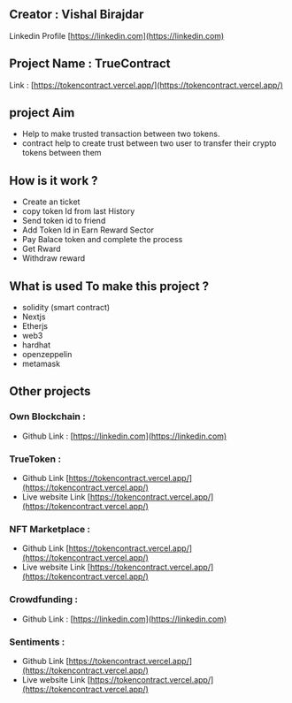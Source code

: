 ## Creator : Vishal Birajdar
Linkedin  Profile [https://linkedin.com](https://linkedin.com)

## Project Name : TrueContract
Link : [https://tokencontract.vercel.app/](https://tokencontract.vercel.app/)

## project Aim

- Help to make trusted transaction between two tokens.
- contract help to create trust between two user to transfer their crypto tokens between them

## How is it work ?
- Create an ticket
- copy token Id from last History
- Send token id to friend
- Add Token Id in Earn Reward Sector
- Pay Balace token and complete the process
- Get Rward
- Withdraw reward  

## What is used To make this project ? 
- solidity (smart contract)
- Nextjs
- Etherjs
- web3
- hardhat
- openzeppelin
- metamask


## Other projects

### Own Blockchain : 
- Github Link : [https://linkedin.com](https://linkedin.com)

### TrueToken : 
- Github Link [https://tokencontract.vercel.app/](https://tokencontract.vercel.app/)
- Live website Link [https://tokencontract.vercel.app/](https://tokencontract.vercel.app/)

### NFT Marketplace :
- Github Link [https://tokencontract.vercel.app/](https://tokencontract.vercel.app/)
- Live website Link [https://tokencontract.vercel.app/](https://tokencontract.vercel.app/)

### Crowdfunding :
- Github Link : [https://linkedin.com](https://linkedin.com)

### Sentiments : 
- Github Link [https://tokencontract.vercel.app/](https://tokencontract.vercel.app/)
- Live website Link [https://tokencontract.vercel.app/](https://tokencontract.vercel.app/)

